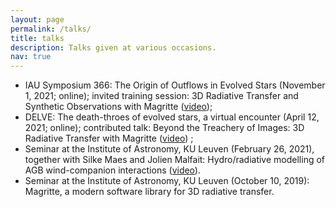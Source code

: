 ```yaml
---
layout: page
permalink: /talks/
title: talks
description: Talks given at various occasions.
nav: true
---
```


<ul>
    <li>
        IAU Symposium 366: The Origin of Outflows in Evolved Stars (November 1, 2021; online); invited training session: 3D Radiative Transfer and Synthetic Observations with Magritte (<a href="https://youtu.be/_OpJPvhJvuQ">video</a>);
    </li>
    <li>
        DELVE: The death-throes of evolved stars, a virtual encounter (April 12, 2021; online); contributed
    talk: Beyond the Treachery of Images: 3D Radiative Transfer with Magritte (<a href="https://youtu.be/4n2Bie8OAPQ?t=5370">video</a>) ;
    </li>
    <li>
        Seminar at the Institute of Astronomy, KU Leuven (February 26, 2021), together with Silke Maes and Jolien Malfait: Hydro/radiative modelling of AGB wind-companion interactions (<a href="https://youtu.be/NkCCMwd4hSs">video</a>).
    </li>
    <li>
        Seminar at the Institute of Astronomy, KU Leuven (October 10, 2019): Magritte, a modern software library for 3D radiative transfer.
    </li>
</ul>
